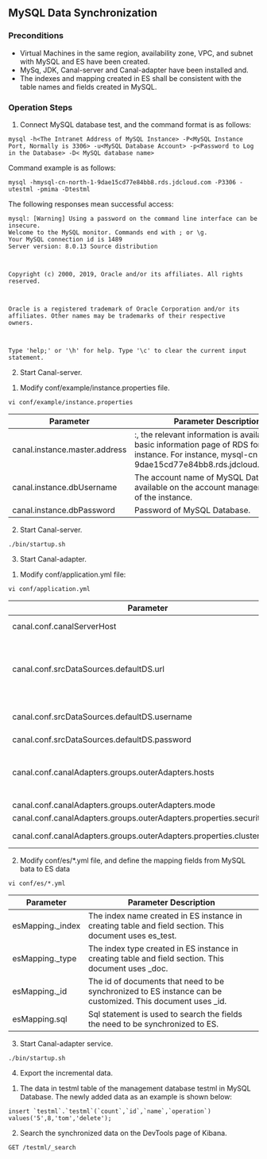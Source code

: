 ## MySQL Data Synchronization

### Preconditions

- Virtual Machines in the same region, availability zone, VPC, and subnet with MySQL and ES have been created.
- MySq, JDK, Canal-server and Canal-adapter have been installed and.
- The indexes and mapping created in ES shall be consistent with the table names and fields created in MySQL.

### Operation Steps
1. Connect MySQL database test, and the command format is as follows:

```
mysql -h<The Intranet Address of MySQL Instance> -P<MySQL Instance Port, Normally is 3306> -u<MySQL Database Account> -p<Password to Log in the Database> -D< MySQL database name>
```

Command example is as follows:

```
mysql -hmysql-cn-north-1-9dae15cd77e84bb8.rds.jdcloud.com -P3306 -utestml -pmima -Dtestml
```

The following responses mean successful access:

```
mysql: [Warning] Using a password on the command line interface can be insecure.
Welcome to the MySQL monitor. Commands end with ; or \g.
Your MySQL connection id is 1489
Server version: 8.0.13 Source distribution



Copyright (c) 2000, 2019, Oracle and/or its affiliates. All rights reserved.



Oracle is a registered trademark of Oracle Corporation and/or its
affiliates. Other names may be trademarks of their respective
owners.



Type 'help;' or '\h' for help. Type '\c' to clear the current input statement.

```
2. Start Canal-server.</br>

1) Modify conf/example/instance.properties file.

```
vi conf/example/instance.properties
```

Parameter | Parameter Description
-- | --
canal.instance.master.address	| <The Intranet Address of MySQL Database>:<Intranet Port >, the relevant information is available on the basic information page of RDS for MySQL instance. For instance, mysql-cn-north-1-9dae15cd77e84bb8.rds.jdcloud.com:3306.
canal.instance.dbUsername	| The account name of MySQL Database is available on the account management page of the instance.
canal.instance.dbPassword	| Password of MySQL Database.

2) Start Canal-server.

```
./bin/startup.sh
```

3. Start Canal-adapter.</br>

1) Modify conf/application.yml file:
```
vi conf/application.yml
```
Parameter | Parameter Description
-- | --
canal.conf.canalServerHost	| canalDeployer Access Address. Keep the default option (127.0.0.1:11111).
canal.conf.srcDataSources.defaultDS.url	| jdbc:mysql://<MySQL Intranet Address>:<Intranet Port>/<Database Name>?useUnicode=true, the relevant information is available on the basic information page of MySQL instance. For instance, jdbc:mysql-cn-north-1-9dae15cd77e84bb8.rds.jdcloud.com:3306/testml?useUnicode=true.
canal.conf.srcDataSources.defaultDS.username	| The account name of MySQL Database is available on the account management page of the MySQL instance.
canal.conf.srcDataSources.defaultDS.password	| Password of MySQL Database.
canal.conf.canalAdapters.groups.outerAdapters.hosts	| Locate to the location of name:es and replace hosts with <The Intranet Address of JD Cloud ES Instance>:<Intranet Port>, the relevant information is available on the basic information overview page of ES instance. For instance, es-nlb-es-5gi2ck2s6w.jvessel-open-hb.jdcloud.com:9200:.
canal.conf.canalAdapters.groups.outerAdapters.mode	| Must be set as rest.
canal.conf.canalAdapters.groups.outerAdapters.properties.security.auth	| <The Account of JD Cloud ES Instance>:<Password>. For instance, elastic:es_password.
canal.conf.canalAdapters.groups.outerAdapters.properties.cluster.name	| The ID of JD Cloud ES instance is available on the basic information overview page of the instance.

2) Modify conf/es/*.yml file, and define the mapping fields from MySQL bata to ES data
```
vi conf/es/*.yml
```
Parameter | Parameter Description
-- | --
esMapping._index | The index name created in ES instance in creating table and field section. This document uses es_test.
esMapping._type	| The index type created in ES instance in creating table and field section. This document uses _doc.
esMapping._id	| The id of documents that need to be synchronized to ES instance can be customized. This document uses _id.
esMapping.sql	| Sql statement is used to search the fields the need to be synchronized to ES.

3) Start Canal-adapter service.
```
./bin/startup.sh
```
4. Export the incremental data.</br>

1) The data in testml table of the management database testml in MySQL Database. The newly added data as an example is shown below:

```
insert `testml`.`testml`(`count`,`id`,`name`,`operation`) values('5',8,'tom','delete');
```

2) Search the synchronized data on the DevTools page of Kibana.

```
GET /testml/_search
```

